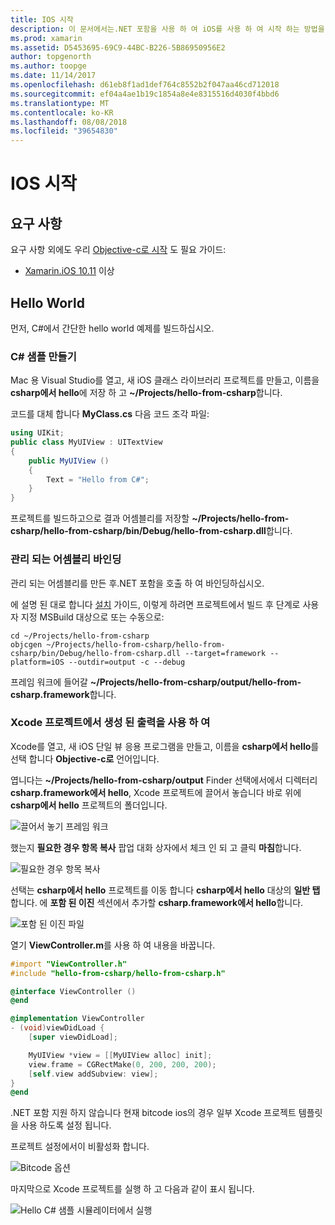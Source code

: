```yaml
---
title: IOS 시작
description: 이 문서에서는.NET 포함을 사용 하 여 iOS를 사용 하 여 시작 하는 방법을 설명 합니다. 요구 사항에 설명 하 고 관리 되는 어셈블리를 바인딩하고 Xcode 프로젝트에서 출력을 사용 하는 방법을 보여 주기 위해 샘플 앱을 제공 합니다.
ms.prod: xamarin
ms.assetid: D5453695-69C9-44BC-B226-5B86950956E2
author: topgenorth
ms.author: toopge
ms.date: 11/14/2017
ms.openlocfilehash: d61eb8f1ad1def764c8552b2f047aa46cd712018
ms.sourcegitcommit: ef04a4ae1b19c1854a8e4e8315516d4030f4bbd6
ms.translationtype: MT
ms.contentlocale: ko-KR
ms.lasthandoff: 08/08/2018
ms.locfileid: "39654830"
---
```

# <a name="getting-started-with-ios"></a>IOS 시작

## <a name="requirements"></a>요구 사항

요구 사항 외에도 우리 [Objective-c로 시작](~/tools/dotnet-embedding/get-started/objective-c/index.md) 도 필요 가이드:

* [Xamarin.iOS 10.11](https://visualstudio.microsoft.com/xamarin/) 이상

## <a name="hello-world"></a>Hello World

먼저, C#에서 간단한 hello world 예제를 빌드하십시오.

### <a name="create-c-sample"></a>C# 샘플 만들기

Mac 용 Visual Studio를 열고, 새 iOS 클래스 라이브러리 프로젝트를 만들고, 이름을 **csharp에서 hello**에 저장 하 고 **~/Projects/hello-from-csharp**합니다.

코드를 대체 합니다 **MyClass.cs** 다음 코드 조각 파일:

```csharp
using UIKit;
public class MyUIView : UITextView
{
    public MyUIView ()
    {
        Text = "Hello from C#";
    }
}
```

프로젝트를 빌드하고으로 결과 어셈블리를 저장할 **~/Projects/hello-from-csharp/hello-from-csharp/bin/Debug/hello-from-csharp.dll**합니다.

### <a name="bind-the-managed-assembly"></a>관리 되는 어셈블리 바인딩

관리 되는 어셈블리를 만든 후.NET 포함을 호출 하 여 바인딩하십시오.

에 설명 된 대로 합니다 [설치](~/tools/dotnet-embedding/get-started/install/install.md) 가이드, 이렇게 하려면 프로젝트에서 빌드 후 단계로 사용자 지정 MSBuild 대상으로 또는 수동으로:

```shell
cd ~/Projects/hello-from-csharp
objcgen ~/Projects/hello-from-csharp/hello-from-csharp/bin/Debug/hello-from-csharp.dll --target=framework --platform=iOS --outdir=output -c --debug
```

프레임 워크에 들어갈 **~/Projects/hello-from-csharp/output/hello-from-csharp.framework**합니다.

### <a name="use-the-generated-output-in-an-xcode-project"></a>Xcode 프로젝트에서 생성 된 출력을 사용 하 여

Xcode를 열고, 새 iOS 단일 뷰 응용 프로그램을 만들고, 이름을 **csharp에서 hello**를 선택 합니다 **Objective-c로** 언어입니다.

엽니다는 **~/Projects/hello-from-csharp/output** Finder 선택에서에서 디렉터리 **csharp.framework에서 hello**, Xcode 프로젝트에 끌어서 놓습니다 바로 위에 **csharp에서 hello**  프로젝트의 폴더입니다.

![끌어서 놓기 프레임 워크](ios-images/hello-from-csharp-ios-drag-drop-framework.png)

했는지 **필요한 경우 항목 복사** 팝업 대화 상자에서 체크 인 되 고 클릭 **마침**합니다.

![필요한 경우 항목 복사](ios-images/hello-from-csharp-ios-copy-items-if-needed.png)

선택는 **csharp에서 hello** 프로젝트를 이동 합니다 **csharp에서 hello** 대상의 **일반 탭**합니다. 에 **포함 된 이진** 섹션에서 추가할 **csharp.framework에서 hello**합니다.

![포함 된 이진 파일](ios-images/hello-from-csharp-ios-embedded-binaries.png)

열기 **ViewController.m**를 사용 하 여 내용을 바꿉니다.

```objective-c
#import "ViewController.h"
#include "hello-from-csharp/hello-from-csharp.h"

@interface ViewController ()
@end

@implementation ViewController
- (void)viewDidLoad {
    [super viewDidLoad];

    MyUIView *view = [[MyUIView alloc] init];
    view.frame = CGRectMake(0, 200, 200, 200);
    [self.view addSubview: view];
}
@end
```

.NET 포함 지원 하지 않습니다 현재 bitcode ios의 경우 일부 Xcode 프로젝트 템플릿을 사용 하도록 설정 됩니다. 

프로젝트 설정에서이 비활성화 합니다.

![Bitcode 옵션](../../images/ios-bitcode-option.png)

마지막으로 Xcode 프로젝트를 실행 하 고 다음과 같이 표시 됩니다.

![Hello C# 샘플 시뮬레이터에서 실행](ios-images/hello-from-csharp-ios.png)
